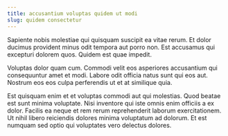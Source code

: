 ```yaml
---
title: accusantium voluptas quidem ut modi
slug: quidem consectetur
---
```


Sapiente nobis molestiae qui quisquam suscipit ea vitae rerum. Et dolor ducimus provident minus odit tempora aut porro non. Est accusamus qui excepturi dolorem quos. Quidem est quae impedit.

Voluptas dolor quam cum. Commodi velit eos asperiores accusantium qui consequuntur amet et modi. Labore odit officia natus sunt qui eos aut. Nostrum eos eos culpa perferendis ut et at similique quia.

Est quisquam enim et et voluptas commodi aut qui molestias. Quod beatae est sunt minima voluptate. Nisi inventore qui iste omnis enim officiis a ex dolor. Facilis ea neque et rem rerum reprehenderit laborum exercitationem. Ut nihil libero reiciendis dolores minima voluptatum ad dolorum. Et est numquam sed optio qui voluptates vero delectus dolores.
